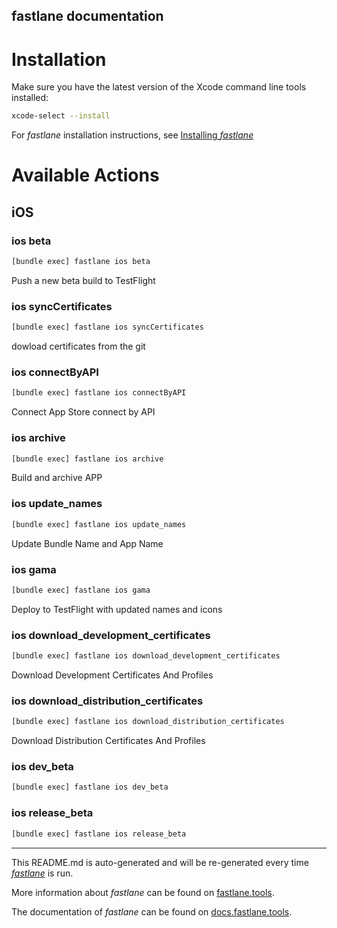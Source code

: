 fastlane documentation
----

# Installation

Make sure you have the latest version of the Xcode command line tools installed:

```sh
xcode-select --install
```

For _fastlane_ installation instructions, see [Installing _fastlane_](https://docs.fastlane.tools/#installing-fastlane)

# Available Actions

## iOS

### ios beta

```sh
[bundle exec] fastlane ios beta
```

Push a new beta build to TestFlight

### ios syncCertificates

```sh
[bundle exec] fastlane ios syncCertificates
```

dowload certificates from the git

### ios connectByAPI

```sh
[bundle exec] fastlane ios connectByAPI
```

Connect App Store connect by API

### ios archive

```sh
[bundle exec] fastlane ios archive
```

Build and archive APP

### ios update_names

```sh
[bundle exec] fastlane ios update_names
```

Update Bundle Name and App Name

### ios gama

```sh
[bundle exec] fastlane ios gama
```

Deploy to TestFlight with updated names and icons

### ios download_development_certificates

```sh
[bundle exec] fastlane ios download_development_certificates
```

Download Development Certificates And Profiles

### ios download_distribution_certificates

```sh
[bundle exec] fastlane ios download_distribution_certificates
```

Download Distribution Certificates And Profiles

### ios dev_beta

```sh
[bundle exec] fastlane ios dev_beta
```



### ios release_beta

```sh
[bundle exec] fastlane ios release_beta
```



----

This README.md is auto-generated and will be re-generated every time [_fastlane_](https://fastlane.tools) is run.

More information about _fastlane_ can be found on [fastlane.tools](https://fastlane.tools).

The documentation of _fastlane_ can be found on [docs.fastlane.tools](https://docs.fastlane.tools).

